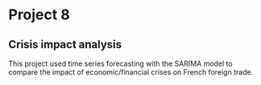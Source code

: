 # Project 8
## Crisis impact analysis
This project used time series forecasting with the SARIMA model to compare the impact of economic/financial crises on French foreign trade.
